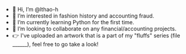 - 👋 Hi, I’m @lthao-h
- 👀 I’m interested in fashion history and accounting fraud.
- 🌱 I’m currently learning Python for the first time.
- 💞️ I’m looking to collaborate on any financial/accounting projects.
- 👉 I've uploaded an artwork that is a part of my "fluffs" series (file ______), feel free to go take a look! 


<!---
lthao-h/lthao-h is a ✨ special ✨ repository because its `README.md` (this file) appears on your GitHub profile.
You can click the Preview link to take a look at your changes.
--->
